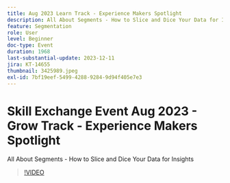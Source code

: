 ```yaml
---
title: Aug 2023 Learn Track - Experience Makers Spotlight
description: All About Segments - How to Slice and Dice Your Data for Insights
feature: Segmentation
role: User
level: Beginner
doc-type: Event
duration: 1968
last-substantial-update: 2023-12-11
jira: KT-14655
thumbnail: 3425989.jpeg
exl-id: 7bf19eef-5499-4288-9284-9d94f405e7e3
---
```

# Skill Exchange Event Aug 2023 - Grow Track - Experience Makers Spotlight

All About Segments - How to Slice and Dice Your Data for Insights

>[!VIDEO](https://video.tv.adobe.com/v/3425989/?learn=on)
